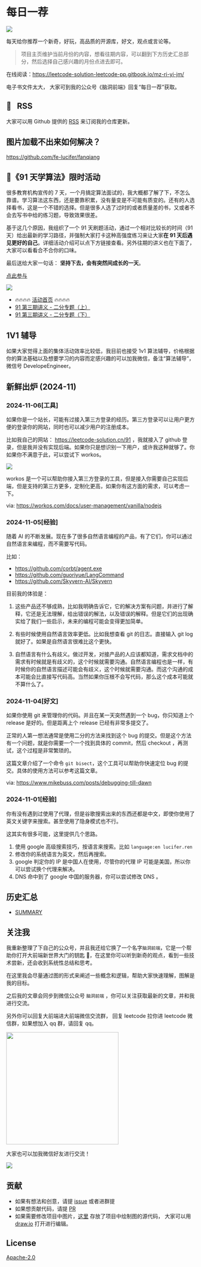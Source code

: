 # 每日一荐

![](https://p.ipic.vip/2in7io.jpg)

每天给你推荐一个新奇，好玩，高品质的开源库，好文，观点或言论等。

> 项目主页维护当前月份的内容，想看往期内容，可以翻到下方历史汇总部分，然后选择自己感兴趣的月份点进去即可。

在线阅读：https://leetcode-solution-leetcode-pp.gitbook.io/mz-ri-yi-jm/

电子书文件太大， 大家可到我的公众号《脑洞前端》回复“每日一荐”获取。

## :newspaper: &nbsp; RSS

大家可以用 Github 提供的 [RSS](https://github.com/azl397985856/daily-featured/commits.atom) 来订阅我的仓库更新。

## 图片加载不出来如何解决？

<https://github.com/fe-lucifer/fanqiang>

## :calendar:《91 天学算法》限时活动

很多教育机构宣传的 7 天，一个月搞定算法面试的，我大概都了解了下，不怎么靠谱。学习算法这东西，还是要靠积累，没有量变是不可能有质变的。还有的人选择看书，这是一个不错的选择。但是很多人选了过时的或者质量差的书，又或者不会去写书中给的练习题，导致效果很差。

基于这几个原因，我组织了一个 91 天刷题活动，通过一个相对比较长的时间（91 天）给出最新的学习路径，并强制大家打卡这种高强度练习来让大家**在 91 天后遇见更好的自己**。详细活动介绍可以点下方链接查看。另外往期的讲义也在下面了，大家可以看看合不合你的口味。

最后送给大家一句话： **坚持下去，会有突然间成长的一天**。

[点此参与](https://github.com/azl397985856/leetcode/discussions/532)

![](https://p.ipic.vip/plj0jz.jpg)

- 🔥🔥🔥🔥 [活动首页](https://leetcode-solution.cn/91) 🔥🔥🔥🔥
- [91 第三期讲义 - 二分专题（上）](https://github.com/azl397985856/leetcode/blob/master/thinkings/binary-search-1.md)
- [91 第三期讲义 - 二分专题（下）](https://github.com/azl397985856/leetcode/blob/master/thinkings/binary-search-2.md)

## 1V1 辅导

如果大家觉得上面的集体活动效率比较低，我目前也接受 1v1 算法辅导，价格根据你的算法基础以及想要学习的内容而定感兴趣的可以加我微信，备注“算法辅导”，微信号 DevelopeEngineer。

## 新鲜出炉 (2024-11)

### 2024-11-06[工具]

如果你是一个站长，可能有过接入第三方登录的经历。第三方登录可以让用户更方便的登录你的网站，同时也可以减少用户的注册成本。

比如我自己的网站： https://leetcode-solution.cn/91 ，我就接入了 github 登录，但是我并没有实现后端。如果你只是想识别一下用户，或许我这种就够了。你如果你不满意于此，可以尝试下 workos。

![](https://p.ipic.vip/wlju64.png)

workos 是一个可以帮助你接入第三方登录的工具，但是接入你需要自己实现后端，但是支持的第三方更多，定制化更高，如果你有这方面的需求，可以考虑一下。

via: https://workos.com/docs/user-management/vanilla/nodejs


### 2024-11-05[经验]

随着 AI 的不断发展。现在多了很多自然语言编程的产品，有了它们，你可以通过自然语言来编程，而不需要写代码。

比如：

- https://github.com/corbt/agent.exe
- https://github.com/guoriyue/LangCommand
- https://github.com/Skyvern-AI/Skyvern

目前我的体验是：

1. 这些产品还不够成熟，比如我明确告诉它，它的解决方案有问题，并进行了解释，它还是无法理解，给出错误的解法，以及错误的解释。但是它们的出现确实给了我们一些启示，未来的编程可能会变得更加简单。

2. 有些时候使用自然语言效率更低。比如我想查看 git 的日志。直接输入 git log 就好了。如果是自然语言很难比这个更快。

3. 自然语言有什么有歧义。做过开发，对接产品的人应该都知道，需求文档中的需求有时候就是有歧义的，这个时候就需要沟通。自然语言编程也是一样，有时候你的自然语言描述可能会有歧义，这个时候就需要沟通。而这个沟通的成本可能会比直接写代码高。当然如果你压根不会写代码，那么这个成本可能就不算什么了。



### 2024-11-04[好文]

如果你使用 git 来管理你的代码。并且在某一天突然遇到一个 bug，你只知道上个 release 是好的。但是距离上个 release 已经有非常多提交了。

正常的人第一想法通常是使用二分的方法来找到这个 bug 的提交。但是这个方法有一个问题，就是你需要一个一个找到具体的 commit，然后 checkout ，再测试，这个过程是非常繁琐的。

这篇文章介绍了一个命令 `git bisect`，这个工具可以帮助你快速定位 bug 的提交。具体的使用方法可以参考这篇文章。

via: https://www.mikebuss.com/posts/debugging-till-dawn


### 2024-11-01[经验]

你有没有遇到过使用了代理，但是谷歌搜索出来的东西还都是中文，即使你使用了英文关键字来搜索。甚至使用了隐身模式也不行。

这其实有很多可能，这里提供几个思路。

1. 使用 google 高级搜索技巧，按语言来搜索。比如 `language:en lucifer.ren`
2. 修改你的系统语言为英文，然后再搜索。
3. google 判定你的 IP 是中国人在使用，尽管你的代理 IP 可能是美国，所以你可以尝试换个代理来解决。
4. DNS 命中到了 google 中国的服务器，你可以尝试修改 DNS 。


## 历史汇总

- [SUMMARY](./SUMMARY.md)

## 关注我

我重新整理了下自己的公众号，并且我还给它换了一个名字`脑洞前端`，它是一个帮助你打开大前端新世界大门的钥匙 🔑，在这里你可以听到新奇的观点，看到一些技术尝新，还会收到系统性总结和思考。

在这里我会尽量通过图的形式来阐述一些概念和逻辑，帮助大家快速理解，图解是我的目标。

之后我的文章会同步到微信公众号 `脑洞前端` ，你可以关注获取最新的文章，并和我进行交流。

另外你可以回复大前端进大前端微信交流群， 回复 leetcode 拉你进 leetcode 微信群，如果想加入 qq 群，请回复 qq。

<img width="300" src="https://p.ipic.vip/bp35i7.jpg">

大家也可以加我微信好友进行交流！

![](https://p.ipic.vip/p6dekr.jpg)

## 贡献

- 如果有想法和创意，请提 [issue](https://github.com/azl397985856/daily-featured/issues) 或者进群提
- 如果想贡献代码，请提 [PR](https://github.com/azl397985856/daily-featured/pulls)
- 如果需要修改项目中图片，[这里](./assets/) 存放了项目中绘制图的源代码， 大家可以用 [draw.io](https://www.draw.io/) 打开进行编辑。

## License

[Apache-2.0](./LICENSE)
